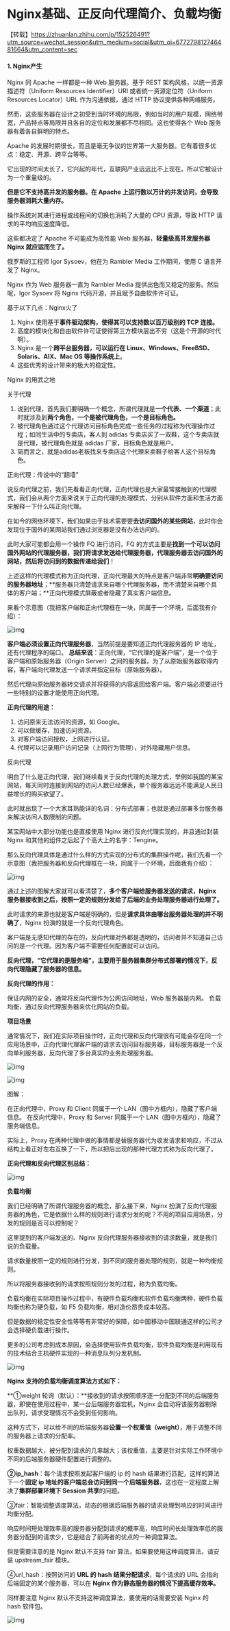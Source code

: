 # Nginx基础、正反向代理简介、负载均衡

【转载】https://zhuanlan.zhihu.com/p/152526491?utm_source=wechat_session&utm_medium=social&utm_oi=677279812746481664&utm_content=sec

#### 1. Nginx产生

Nginx 同 Apache 一样都是一种 Web 服务器。基于 REST 架构风格，以统一资源描述符（Uniform Resources Identifier）URI 或者统一资源定位符（Uniform Resources Locator）URL 作为沟通依据，通过 HTTP 协议提供各种网络服务。

然而，这些服务器在设计之初受到当时环境的局限，例如当时的用户规模，网络带宽，产品特点等局限并且各自的定位和发展都不尽相同。这也使得各个 Web 服务器有着各自鲜明的特点。

Apache 的发展时期很长，而且是毫无争议的世界第一大服务器。它有着很多优点：稳定、开源、跨平台等等。

它出现的时间太长了，它兴起的年代，互联网产业远远比不上现在。所以它被设计为一个重量级的。

**但是它不支持高并发的服务器。在 Apache 上运行数以万计的并发访问，会导致服务器消耗大量内存。**

操作系统对其进行进程或线程间的切换也消耗了大量的 CPU 资源，导致 HTTP 请求的平均响应速度降低。

这些都决定了 Apache 不可能成为高性能 Web 服务器，**轻量级高并发服务器 Nginx 就应运而生了。**

俄罗斯的工程师 Igor Sysoev，他在为 Rambler Media 工作期间，使用 C 语言开发了 Nginx。

Nginx 作为 Web 服务器一直为 Rambler Media 提供出色而又稳定的服务。然后呢，Igor Sysoev 将 Nginx 代码开源，并且赋予自由软件许可证。

基于以下几点：Nginx火了



1. Nginx 使用基于**事件驱动架构，使得其可以支持数以百万级别的 TCP 连接。**
2. 高度的模块化和自由软件许可证使得第三方模块层出不穷（这是个开源的时代啊）。
3. Nginx 是一个**跨平台服务器，可以运行在 Linux、Windows、FreeBSD、Solaris、AIX、Mac OS 等操作系统上**。
4. 这些优秀的设计带来的极大的稳定性。



Nginx 的用武之地

关于代理



1. 说到代理，首先我们要明确一个概念，所谓代理就是**一个代表、一个渠道**；此时就涉及到**两个角色，一个是被代理角色，一个是目标角色。**
2. 被代理角色通过这个代理访问目标角色完成一些任务的过程称为代理操作过程；如同生活中的专卖店，客人到 adidas 专卖店买了一双鞋，这个专卖店就是代理，被代理角色就是 adidas 厂家，目标角色就是用户。
3. 简而言之，就是adidas老板找来专卖店这个代理来卖鞋子给客人这个目标角色。



正向代理：传说中的“翻墙”

说反向代理之前，我们先看看正向代理，正向代理也是大家最常接触到的代理模式，我们会从两个方面来说关于正向代理的处理模式，分别从软件方面和生活方面来解释一下什么叫正向代理。

在如今的网络环境下，我们如果由于技术需要要**去访问国外的某些网站**，此时你会发现位于国外的某网站我们通过浏览器是没有办法访问的。

此时大家可能都会用一个操作 FQ 进行访问，FQ 的方式主要是**找到一个可以访问国外网站的代理服务器，我们将请求发送给代理服务器，代理服务器去访问国外的网站，然后将访问到的数据传递给我们**！

上述这样的代理模式称为正向代理，正向代理最大的特点是客户端非常**明确要访问的服务器地址**；**服务器只清楚请求来自哪个代理服务器，而不清楚来自哪个具体的客户端；**正向代理模式屏蔽或者隐藏了真实客户端信息。

来看个示意图（我把客户端和正向代理框在一块，同属于一个环境，后面我有介绍）：

![img](https://pic3.zhimg.com/80/v2-05c7aee373990d8b9619cca7bbf64502_1440w.jpg)


**客户端必须设置正向代理服务器**，当然前提是要知道正向代理服务器的 IP 地址，还有代理程序的端口。
**总结来说**：正向代理，“它代理的是客户端”，是一个位于客户端和原始服务器（Origin Server）之间的服务器，为了从原始服务器取得内容，客户端向代理发送一个请求并指定目标（原始服务器）。

然后代理向原始服务器转交请求并将获得的内容返回给客户端。客户端必须要进行一些特别的设置才能使用正向代理。

**正向代理的用途：**



1. 访问原来无法访问的资源，如 Google。
2. 可以做缓存，加速访问资源。
3. 对客户端访问授权，上网进行认证。
4. 代理可以记录用户访问记录（上网行为管理），对外隐藏用户信息。



反向代理

明白了什么是正向代理，我们继续看关于反向代理的处理方式，举例如我国的某宝网站，每天同时连接到网站的访问人数已经爆表，单个服务器远远不能满足人民日益增长的购买欲望了。

此时就出现了一个大家耳熟能详的名词：分布式部署；也就是通过部署多台服务器来解决访问人数限制的问题。

某宝网站中大部分功能也是直接使用 Nginx 进行反向代理实现的，并且通过封装 Nginx 和其他的组件之后起了个高大上的名字：Tengine。

那么反向代理具体是通过什么样的方式实现的分布式的集群操作呢，我们先看一个示意图（我把服务器和反向代理框在一块，同属于一个环境，后面我有介绍）：

![img](https://pic3.zhimg.com/80/v2-336cb4322647c6838a8262025c234d57_1440w.jpg)



通过上述的图解大家就可以看清楚了，**多个客户端给服务器发送的请求，Nginx 服务器接收到之后，按照一定的规则分发给了后端的业务处理服务器进行处理了。**

此时请求的来源也就是客户端是明确的，但是**请求具体由哪台服务器处理的并不明确了**，Nginx 扮演的就是一个反向代理角色。

客户端是无感知代理的存在的，反向代理对外都是透明的，访问者并不知道自己访问的是一个代理。因为客户端不需要任何配置就可以访问。

**反向代理，“它代理的是服务端”，主要用于服务器集群分布式部署的情况下，反向代理隐藏了服务器的信息。**

**反向代理的作用：**

保证内网的安全，通常将反向代理作为公网访问地址，Web 服务器是内网。
负载均衡，通过反向代理服务器来优化网站的负载。

**项目场景**

通常情况下，我们在实际项目操作时，正向代理和反向代理很有可能会存在同一个应用场景中，正向代理代理客户端的请求去访问目标服务器，目标服务器是一个反向单利服务器，反向代理了多台真实的业务处理服务器。

![img](https://pic1.zhimg.com/80/v2-f96f82d28d169f54ddc88eda283f77a6_1440w.jpg)





![img](https://picb.zhimg.com/80/v2-870e64bf6cfc2fe5701f33c8dacf951e_1440w.jpg)


图解：

在正向代理中，Proxy 和 Client 同属于一个 LAN（图中方框内），隐藏了客户端信息。
在反向代理中，Proxy 和 Server 同属于一个 LAN（图中方框内），隐藏了服务端信息。

实际上，Proxy 在两种代理中做的事情都是替服务器代为收发请求和响应，不过从结构上看正好左右互换了一下，所以把后出现的那种代理方式称为反向代理了。

**正向代理和反向代理区别总结：**



![img](https://pic2.zhimg.com/80/v2-d9806f1d4e85b0da8d3e26d300b3debf_1440w.jpg)



**负载均衡**

我们已经明确了所谓代理服务器的概念，那么接下来，Nginx 扮演了反向代理服务器的角色，它是依据什么样的规则进行请求分发的呢？不用的项目应用场景，分发的规则是否可以控制呢？

这里提到的客户端发送的、Nginx 反向代理服务器接收到的请求数量，就是我们说的负载量。

请求数量按照一定的规则进行分发，到不同的服务器处理的规则，就是一种均衡规则。

所以将服务器接收到的请求按照规则分发的过程，称为负载均衡。

负载均衡在实际项目操作过程中，有硬件负载均衡和软件负载均衡两种，硬件负载均衡也称为硬负载，如 F5 负载均衡，相对造价昂贵成本较高。

但是数据的稳定性安全性等等有非常好的保障，如中国移动中国联通这样的公司才会选择硬负载进行操作。

更多的公司考虑到成本原因，会选择使用软件负载均衡，软件负载均衡是利用现有的技术结合主机硬件实现的一种消息队列分发机制。



![img](https://pic4.zhimg.com/80/v2-4ac23e53ed0257d9d99fc0e42b3b21e5_1440w.jpg)


**Nginx 支持的负载均衡调度算法方式如下：**

**①weight 轮询（默认）：**接收到的请求按照顺序逐一分配到不同的后端服务器，即使在使用过程中，某一台后端服务器宕机，Nginx 会自动将该服务器剔除出队列，请求受理情况不会受到任何影响。

这种方式下，可以给不同的后端服务器**设置一个权重值（weight）**，用于调整不同的服务器上请求的分配率。

权重数据越大，被分配到请求的几率越大；该权重值，主要是针对实际工作环境中不同的后端服务器硬件配置进行调整的。

**②ip_hash**：每个请求按照发起客户端的 ip 的 hash 结果进行匹配，这样的算法下一个**固定 ip 地址的客户端总会访问到同一个后端服务器**，这也在一定程度上解决了**集群部署环境下 Session 共享**的问题。

③fair：智能调整调度算法，动态的根据后端服务器的请求处理到响应的时间进行均衡分配。

响应时间短处理效率高的服务器分配到请求的概率高，响应时间长处理效率低的服务器分配到的请求少，它是结合了前两者的优点的一种调度算法。

但是需要注意的是 Nginx 默认不支持 fair 算法，如果要使用这种调度算法，请安装 upstream_fair 模块。

④url_hash：按照访问的 **URL 的 hash 结果分配请求**，每个请求的 URL 会指向后端固定的某个服务器，可以在 **Nginx 作为静态服务器的情况下提高缓存效率。**

同样要注意 Nginx 默认不支持这种调度算法，要使用的话需要安装 Nginx 的 hash 软件包。

![img](https://pic1.zhimg.com/80/v2-dd955983386d8e7e8dafc317c09a189c_1440w.jpg)


